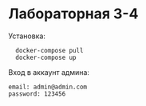 # Лабораторная 3-4

Установка:

```
  docker-compose pull
  docker-compose up
```

Вход в аккаунт админа:

```
email: admin@admin.com
password: 123456
```
